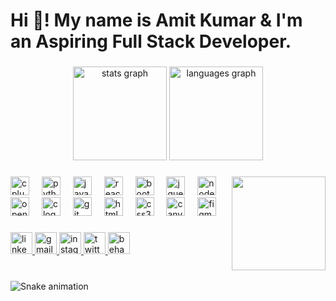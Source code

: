<h1 align="left">Hi 👋! My name is Amit Kumar & I'm an Aspiring Full Stack Developer.</h1>

###

<div align="center">
  <img src="https://github-readme-stats.vercel.app/api?username=Amit-10101&hide_title=false&hide_rank=false&show_icons=true&include_all_commits=true&count_private=true&disable_animations=false&theme=dracula&locale=en&hide_border=false" height="150" alt="stats graph"  />
  <img src="https://github-readme-stats.vercel.app/api/top-langs?username=Amit-10101&locale=en&hide_title=false&layout=compact&card_width=320&langs_count=5&theme=dracula&hide_border=false" height="150" alt="languages graph"  />
</div>

###

<img align="right" height="150" src="https://lh3.googleusercontent.com/pw/AIL4fc-SyW_h5PWMt0nYcvGFv6OGN_1RQzr0i59AI0qcLPHA7mbRilPuVhJhhBUtUr2R_bHSRWhUy7KLuCwJ74D9P0kAXhSP9AfXqe1m3AVDtpCKvv1KO-i005f703UU2HX5QKq_1-IA1BBR8u-5UJDt1PqeQzFudeDlrWVXe1CwF6e6QS0hmd5tK0MWvSvvxpmmva_tJeq8MTFURR4JoxBOaS-L719hgDHEm65wHWenFeP8dE3m6q05y7c2NioKQgOowTNDXIJWRJxkh184WwdNdiYFlzzdNvKBcwb9nw54JE0rmZKzOK_U6So-Xvu_AY8zzsg90B5eExEIdfkSB1g8tOhJ_dHw5aOegYH1n0JDg5FfK0HT-jHbpEPlavbN6ydoZg7hpHEHcjaacqlnnXCwAD_LOAqWqi8jajkUeVMB6bVeCes9dLbEQyJ9PdVonuzGzIyg5HybTHhowqi48vFPRz6DGQXPIIkH5ebu17NpcTimjN5EORjxLw35jBRsTjLfNhHXDta8zKuGXKot4ZdgpVGbgRO07qY0qVJv_oo_sDI3rs6bOLb18VWPkGuPUGh7UphHaNnOT8Y-skbgljF4Q0OuQu-Y9rAoTagc4qv4qhR_fXaNA9bNyb-VxF184iJ6tbOiO7GLK4h9k8n-n3xy4SPNbAyltBolFWdmvWCJ5jIX_fAiwmq3s77xAUC_MTZGqdZMPOcgzcCXXWv5zNMmNAE6GwHu1vBi_G0iipsoqzT5S3fhYWYIAFV8U8rpqMEiczU7-Xk8DfoQZU-qJUjPTqUg3xcqsyISyHOG91oah3V18TJK2zauVBMOqT_ogvbDtAU1aZS9Xsg5S-ZWgAqkddEhK5LVxMrIJ3RQeXh8IYRpFYckC-VBfkVIS5ZLyabI51Ifo5lQVILgUqx1Oi31KeW5ZQ=w859-h859-s-no?authuser=0"  />

###

<div align="left">
  <img src="https://cdn.jsdelivr.net/gh/devicons/devicon/icons/cplusplus/cplusplus-original.svg" height="30" alt="cplusplus logo"  />
  <img width="12" />
  <img src="https://cdn.jsdelivr.net/gh/devicons/devicon/icons/python/python-original.svg" height="30" alt="python logo"  />
  <img width="12" />
  <img src="https://cdn.jsdelivr.net/gh/devicons/devicon/icons/javascript/javascript-original.svg" height="30" alt="javascript logo"  />
  <img width="12" />
  <img src="https://cdn.jsdelivr.net/gh/devicons/devicon/icons/react/react-original.svg" height="30" alt="react logo"  />
  <img width="12" />
  <img src="https://cdn.jsdelivr.net/gh/devicons/devicon/icons/bootstrap/bootstrap-original.svg" height="30" alt="bootstrap logo"  />
  <img width="12" />
  <img src="https://cdn.jsdelivr.net/gh/devicons/devicon/icons/jquery/jquery-original.svg" height="30" alt="jquery logo"  />
  <img width="12" />
  <img src="https://cdn.jsdelivr.net/gh/devicons/devicon/icons/nodejs/nodejs-original.svg" height="30" alt="nodejs logo"  />
  <img width="12" />
  <img src="https://cdn.jsdelivr.net/gh/devicons/devicon/icons/opencv/opencv-original.svg" height="30" alt="opencv logo"  />
  <img width="12" />
  <img src="https://cdn.jsdelivr.net/gh/devicons/devicon/icons/c/c-original.svg" height="30" alt="c logo"  />
  <img width="12" />
  <img src="https://cdn.jsdelivr.net/gh/devicons/devicon/icons/git/git-original.svg" height="30" alt="git logo"  />
  <img width="12" />
  <img src="https://cdn.jsdelivr.net/gh/devicons/devicon/icons/html5/html5-original.svg" height="30" alt="html5 logo"  />
  <img width="12" />
  <img src="https://cdn.jsdelivr.net/gh/devicons/devicon/icons/css3/css3-original.svg" height="30" alt="css3 logo"  />
  <img width="12" />
  <img src="https://cdn.jsdelivr.net/gh/devicons/devicon/icons/canva/canva-original.svg" height="30" alt="canva logo"  />
  <img width="12" />
  <img src="https://cdn.jsdelivr.net/gh/devicons/devicon/icons/figma/figma-original.svg" height="30" alt="figma logo"  />
</div>

###

<div align="left">
  <a href="https://www.linkedin.com/in/amit-dev/" target="_blank">
    <img src="https://img.shields.io/static/v1?message=LinkedIn&logo=linkedin&label=&color=0077B5&logoColor=white&labelColor=&style=for-the-badge" height="35" alt="linkedin logo"  />
  </a>
  <a href="mailto:amitkm.4211@gmail.com" target="_blank">
    <img src="https://img.shields.io/static/v1?message=Gmail&logo=gmail&label=&color=D14836&logoColor=white&labelColor=&style=for-the-badge" height="35" alt="gmail logo"  />
  </a>
  <a href="https://www.instagram.com/amit_kumar1010/" target="_blank">
    <img src="https://img.shields.io/static/v1?message=Instagram&logo=instagram&label=&color=E4405F&logoColor=white&labelColor=&style=for-the-badge" height="35" alt="instagram logo"  />
  </a>
  <a href="https://twitter.com/AmitKumar_1001" target="_blank">
    <img src="https://img.shields.io/static/v1?message=Twitter&logo=twitter&label=&color=1DA1F2&logoColor=white&labelColor=&style=for-the-badge" height="35" alt="twitter logo"  />
  </a>
  <a href="https://www.behance.net/4e530104" target="_blank">
    <img src="https://img.shields.io/static/v1?message=Behance&logo=behance&label=&color=1769ff&logoColor=white&labelColor=&style=for-the-badge" height="35" alt="behance logo"  />
  </a>
</div>

###

<br clear="both">

<img src="https://raw.githubusercontent.com/Amit-10101/Amit-10101/output/snake.svg" alt="Snake animation" />

###
